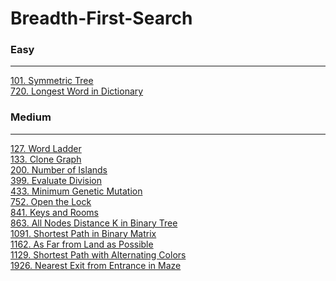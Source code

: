 # Breadth-First-Search

### Easy
---
[101. Symmetric Tree](../solutions/0101-Symmetric%20Tree.md)</br>
[720. Longest Word in Dictionary](../solutions/0720-Longest%20Word%20in%20Dictionary.md)</br>

### Medium
---
[127. Word Ladder](../solutions/0127-Word%20Ladder.md)</br>
[133. Clone Graph](../solutions/0133-Clone%20Graph.md)</br>
[200. Number of Islands](../solutions/0200-Number%20of%20Islands.md)</br>
[399. Evaluate Division](../solutions/0399-Evaluate%20Division.md)</br>
[433. Minimum Genetic Mutation](../solutions/0433-Minimum%20Genetic%20Mutation.md)</br>
[752. Open the Lock](../solutions/0752-Open%20the%20Lock.md)</br>
[841. Keys and Rooms](../solutions/0841-Keys%20and%20Rooms.md)</br>
[863. All Nodes Distance K in Binary Tree](../solutions/0863-All%20Nodes%20Distance%20K%20in%20Binary%20Tree.md)</br>
[1091. Shortest Path in Binary Matrix](../solutions/1091-Shortest%20Path%20in%20Binary%20Matrix.md)</br>
[1162. As Far from Land as Possible](../solutions/1162-As%20Far%20from%20Land%20as%20Possible.md)</br>
[1129. Shortest Path with Alternating Colors](../solutions/1129-Shortest%20Path%20with%20Alternating%20Colors.md)</br>
[1926. Nearest Exit from Entrance in Maze](../solutions/1926-Nearest%20Exit%20from%20Entrance%20in%20Maze.md)</br>